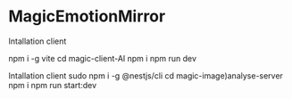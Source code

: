 # MagicEmotionMirror

Intallation client

npm i -g vite
cd magic-client-AI
npm i
npm run dev

Intallation client
sudo npm i -g @nestjs/cli
cd magic-image)analyse-server
npm i
npm run start:dev
